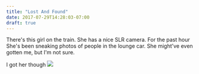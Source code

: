 ```yaml
---
title: "Lost And Found"
date: 2017-07-29T14:28:03-07:00
draft: true
---
```


There's this girl on the train.
She has a nice SLR camera. For the past hour She's been sneaking photos of people in the lounge car. She might've even gotten me, but I'm not sure.

I got her though
<img src="/images/girlOnTrain69.jpeg" />

<audio>

Soundcloud embed of this file.
this was recorded on the sixth floor of a stairwell at my uni dorms. I was messing with a made-up, by ear tuning. I don't know what key this is. I'm tone deaf. But I tuned each string by ear, and it sounds like a sort of open tuning. 
</audio>

